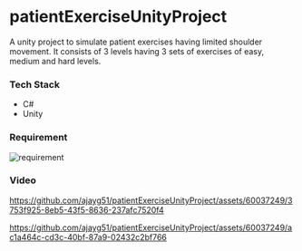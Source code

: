 # patientExerciseUnityProject

A unity project to simulate patient exercises having limited shoulder movement. It consists of 3 levels having 3 sets of exercises of easy, medium and hard levels.


### Tech Stack
  * C#
  * Unity

### Requirement

![requirement](https://github.com/ajayg51/patientExerciseUnityProject/assets/60037249/eddf2db0-ead1-4580-ac97-42dff82e5f57)


### Video 

https://github.com/ajayg51/patientExerciseUnityProject/assets/60037249/3753f925-8eb5-43f5-8636-237afc7520f4

https://github.com/ajayg51/patientExerciseUnityProject/assets/60037249/ac1a464c-cd3c-40bf-87a9-02432c2bf766


